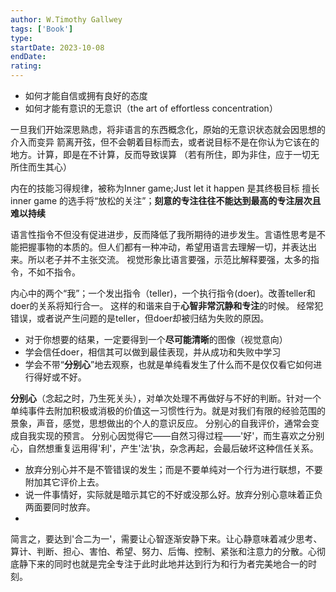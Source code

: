 ```yaml
---
author: W.Timothy Gallwey
tags: ['Book']
type: 
startDate: 2023-10-08
endDate:
rating: 
---
```


- 如何才能自信或拥有良好的态度
- 如何才能有意识的无意识（the art of effortless concentration）

一旦我们开始深思熟虑，将非语言的东西概念化，原始的无意识状态就会因思想的介入而变异
箭离开弦，但不会朝着目标而去，或者说目标不是在你认为它该在的地方。计算，即是在不计算，反而导致误算
（若有所住，即为非住，应于一切无所住而生其心）

内在的技能习得规律，被称为Inner game;Just let it happen 是其终极目标
擅长inner game 的选手将“放松的关注”；**刻意的专注往往不能达到最高的专注层次且难以持续**


语言性指令不但没有促进进步，反而降低了我所期待的进步发生。言语性思考是不能把握事物的本质的。但人们都有一种冲动，希望用语言去理解一切，并表达出来。所以老子并不主张交流。
视觉形象比语言要强，示范比解释要强，太多的指令，不如不指令。


内心中的两个“我”；一个发出指令（teller)，一个执行指令(doer)。改善teller和doer的关系将知行合一。
这样的和谐来自于**心智非常沉静和专注**的时候。
经常犯错误，或者说产生问题的是teller，但doer却被归结为失败的原因。

- 对于你想要的结果，一定要得到一个**尽可能清晰**的图像（视觉意向）
- 学会信任doer，相信其可以做到最佳表现，并从成功和失败中学习
- 学会不带“**分别心**”地去观察，也就是单纯看发生了什么而不是仅仅看它如何进行得好或不好。

**分别心**（念起之时，乃生死关头），对单次处理不再做好与不好的判断。针对一个单纯事件去附加积极或消极的价值这一习惯性行为。就是对我们有限的经验范围的景象，声音，感觉，思想做出的个人的意识反应。
分别心的自我评价，通常会变成自我实现的预言。
分别心因觉得它――自然习得过程――'好'，而生喜欢之分别心，自然想重复运用得'利'，产生'法'执，杂念再起，会最后破坏这种信任关系。

- 放弃分别心并不是不管错误的发生；而是不要单纯对一个行为进行联想，不要附加其它评价上去。
- 说一件事情好，实际就是暗示其它的不好或没那么好。放弃分别心意味着正负两面要同时放弃。
- 






简言之，要达到'合二为一'，需要让心智逐渐安静下来。让心静意味着减少思考、算计、判断、担心、害怕、希望、努力、后悔、控制、紧张和注意力的分散。心彻底静下来的同时也就是完全专注于此时此地并达到行为和行为者完美地合一的时刻。




















